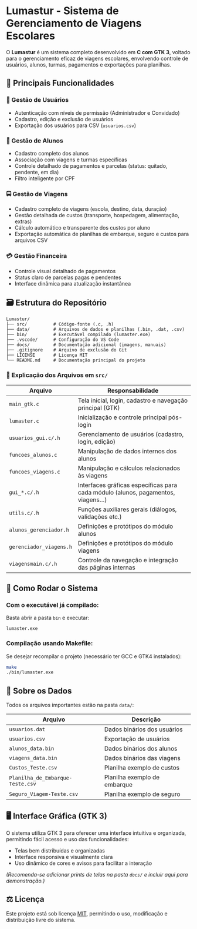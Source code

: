 # Lumastur - Sistema de Gerenciamento de Viagens Escolares

O **Lumastur** é um sistema completo desenvolvido em **C com GTK 3**, voltado para o gerenciamento eficaz de viagens escolares, envolvendo controle de usuários, alunos, turmas, pagamentos e exportações para planilhas.

## 🧠 Principais Funcionalidades

### 🔑 Gestão de Usuários

* Autenticação com níveis de permissão (Administrador e Convidado)
* Cadastro, edição e exclusão de usuários
* Exportação dos usuários para CSV (`usuarios.csv`)

### 🎒 Gestão de Alunos

* Cadastro completo dos alunos
* Associação com viagens e turmas específicas
* Controle detalhado de pagamentos e parcelas (status: quitado, pendente, em dia)
* Filtro inteligente por CPF

### 🚍 Gestão de Viagens

* Cadastro completo de viagens (escola, destino, data, duração)
* Gestão detalhada de custos (transporte, hospedagem, alimentação, extras)
* Cálculo automático e transparente dos custos por aluno
* Exportação automática de planilhas de embarque, seguro e custos para arquivos CSV

### 💳 Gestão Financeira

* Controle visual detalhado de pagamentos
* Status claro de parcelas pagas e pendentes
* Interface dinâmica para atualização instantânea

## 🗃️ Estrutura do Repositório

```plaintext
Lumastur/
├── src/          # Código-fonte (.c, .h)
├── data/         # Arquivos de dados e planilhas (.bin, .dat, .csv)
├── bin/          # Executável compilado (lumaster.exe)
├── .vscode/      # Configuração do VS Code
├── docs/         # Documentação adicional (imagens, manuais)
├── .gitignore    # Arquivo de exclusão do Git
├── LICENSE       # Licença MIT
└── README.md     # Documentação principal do projeto
```

### 📂 Explicação dos Arquivos em `src/`

| Arquivo                   | Responsabilidade                                                                 |
|---------------------------|----------------------------------------------------------------------------------|
| `main_gtk.c`              | Tela inicial, login, cadastro e navegação principal (GTK)                        |
| `lumaster.c`              | Inicialização e controle principal pós-login                                     |
| `usuarios_gui.c/.h`       | Gerenciamento de usuários (cadastro, login, edição)                              |
| `funcoes_alunos.c`        | Manipulação de dados internos dos alunos                                         |
| `funcoes_viagens.c`       | Manipulação e cálculos relacionados às viagens                                   |
| `gui_*.c/.h`              | Interfaces gráficas específicas para cada módulo (alunos, pagamentos, viagens…)  |
| `utils.c/.h`              | Funções auxiliares gerais (diálogos, validações etc.)                            |
| `alunos_gerenciador.h`    | Definições e protótipos do módulo alunos                                         |
| `gerenciador_viagens.h`   | Definições e protótipos do módulo viagens                                        |
| `viagensmain.c/.h`        | Controle da navegação e integração das páginas internas                          |



## 🚀 Como Rodar o Sistema

### Com o executável já compilado:

Basta abrir a pasta `bin` e executar:

```plaintext
lumaster.exe
```

### Compilação usando Makefile:

Se desejar recompilar o projeto (necessário ter GCC e GTK4 instalados):

```bash
make
./bin/lumaster.exe
```

## 📂 Sobre os Dados

Todos os arquivos importantes estão na pasta `data/`:

| Arquivo                          | Descrição                    |
| -------------------------------- | ---------------------------- |
| `usuarios.dat`                   | Dados binários dos usuários  |
| `usuarios.csv`                   | Exportação de usuários       |
| `alunos_data.bin`                | Dados binários dos alunos    |
| `viagens_data.bin`               | Dados binários das viagens   |
| `Custos_Teste.csv`               | Planilha exemplo de custos   |
| `Planilha_de_Embarque-Teste.csv` | Planilha exemplo de embarque |
| `Seguro_Viagem-Teste.csv`        | Planilha exemplo de seguro   |

## 🖥️ Interface Gráfica (GTK 3)

O sistema utiliza GTK 3 para oferecer uma interface intuitiva e organizada, permitindo fácil acesso e uso das funcionalidades:

* Telas bem distribuídas e organizadas
* Interface responsiva e visualmente clara
* Uso dinâmico de cores e avisos para facilitar a interação

*(Recomenda-se adicionar prints de telas na pasta `docs/` e incluir aqui para demonstração.)*

## ⚖️ Licença

Este projeto está sob licença [MIT](LICENSE), permitindo o uso, modificação e distribuição livre do sistema.
